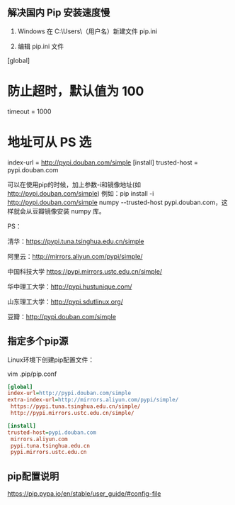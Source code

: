 ## 解决国内 Pip 安装速度慢

1. Windows 在 C:\Users\（用户名）新建文件 pip.ini

2. 编辑 pip.ini 文件

[global]
# 防止超时，默认值为 100
timeout = 1000
# 地址可从 PS 选
index-url = http://pypi.douban.com/simple
[install]
trusted-host = pypi.douban.com


可以在使用pip的时候，加上参数-i和镜像地址(如 http://pypi.douban.com/simple)
例如：pip install -i http://pypi.douban.com/simple numpy --trusted-host pypi.douban.com，这样就会从豆瓣镜像安装 numpy 库。
 
PS：

清华：https://pypi.tuna.tsinghua.edu.cn/simple

阿里云：http://mirrors.aliyun.com/pypi/simple/

中国科技大学 https://pypi.mirrors.ustc.edu.cn/simple/

华中理工大学：http://pypi.hustunique.com/

山东理工大学：http://pypi.sdutlinux.org/ 

豆瓣：http://pypi.douban.com/simple

## 指定多个pip源

Linux环境下创建pip配置文件：

vim .pip/pip.conf

```ini
[global]
index-url=http://pypi.douban.com/simple
extra-index-url=http://mirrors.aliyun.com/pypi/simple/
 https://pypi.tuna.tsinghua.edu.cn/simple/
 http://pypi.mirrors.ustc.edu.cn/simple/

[install]
trusted-host=pypi.douban.com
 mirrors.aliyun.com
 pypi.tuna.tsinghua.edu.cn
 pypi.mirrors.ustc.edu.cn
```

## pip配置说明

https://pip.pypa.io/en/stable/user_guide/#config-file
